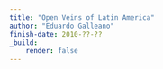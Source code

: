 ```yaml
---
title: "Open Veins of Latin America"
author: "Eduardo Galleano"
finish-date: 2010-??-??
_build:
    render: false
---
```


